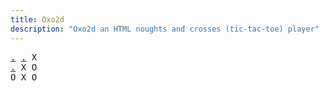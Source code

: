 ```yaml
---
title: Oxo2d 
description: "Oxo2d an HTML noughts and crosses (tic-tac-toe) player"
---
```


<pre class="oxo2d">
<a href="../19/">.</a> <a href="../3g/">.</a> X
<a href="../9a/">.</a> X O
O X O
</pre>
